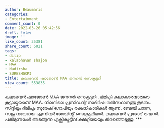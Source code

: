 ```yaml
---
author: Beaumaris
categories:
- Entertainment
comment_count: 0
date: 2022-03-26 05:42:56
draft: false
image: ''
like_count: 35381
share_count: 6021
tags:
- dilip
- kalabhavan shajon
- MAA
- Nadirsha
- SURESHGOPI
title: കലാഭവൻ ഷാജോൺ MAA ജനറൽ സെക്രട്ടറി
view_count: 553835
---
```


കലാഭവൻ ഷാജോൺ MAA ജനറൽ സെക്രട്ടറി . മിമിക്രി കലാകാരന്മാരുടെ കൂട്ടായ്മയാണ് MAA. നിലവിലെ പ്രസിഡന്റ് നാദിർഷ തൽസ്ഥാനത്തു തുടരും. സിദ്ദിഖും ദിലീപും സുരേഷ് ഗോപിയും രക്ഷധികാരികൾ ആണ്. ബേബി ചന്ദന, സജു നവോദയ എന്നിവർ ജോയിന്റ് സെക്രട്ടറിമാർ. കലാഭവൻ പ്രജോദ് ട്രഷറർ. പതിമൂന്നുപേർ അടങ്ങുന്ന എക്സിക്യൂട്ടീവ് കമ്മറ്റിയേയും തിരഞ്ഞെടുത്തു. ***